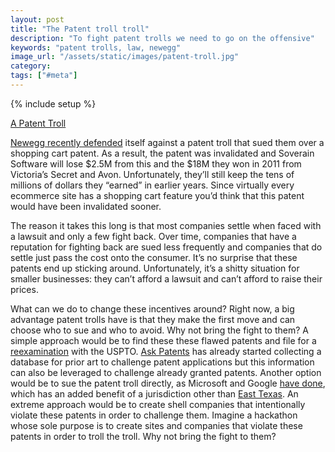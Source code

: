 ```yaml
---
layout: post
title: "The Patent troll troll"
description: "To fight patent trolls we need to go on the offensive"
keywords: "patent trolls, law, newegg"
image_url: "/assets/static/images/patent-troll.jpg"
category:
tags: ["#meta"]
---
```

{% include setup %}
<div class="right10">
  <amp-img src="{{ IMG_PATH }}patent-troll.jpg" alt="Patent troll" width="400" height="400"></amp-img>
  <p class="caption"><a href="http://www.article-3.com/fending-off-trolls-and-avoiding-elephants-99273">A Patent Troll</a></p>
</div>

<p><a href="http://arstechnica.com/tech-policy/2013/01/how-newegg-crushed-the-shopping-cart-patent-and-saved-online-retail/">Newegg recently defended</a> itself against a patent troll that sued them over a shopping cart patent. As a result, the patent was invalidated and Soverain Software will lose $2.5M from this and the $18M they won in 2011 from Victoria’s Secret and Avon. Unfortunately, they’ll still keep the tens of millions of dollars they “earned” in earlier years. Since virtually every ecommerce site has a shopping cart feature you’d think that this patent would have been invalidated sooner.</p>

The reason it takes this long is that most companies settle when faced with a lawsuit and only a few fight back. Over time, companies that have a reputation for fighting back are sued less frequently and companies that do settle just pass the cost onto the consumer. It’s no surprise that these patents end up sticking around. Unfortunately, it’s a shitty situation for smaller businesses: they can’t afford a lawsuit and can’t afford to raise their prices.

What can we do to change these incentives around? Right now, a big advantage patent trolls have is that they make the first move and can choose who to sue and who to avoid. Why not bring the fight to them? A simple approach would be to find these these flawed patents and file for a <a href="http://en.wikipedia.org/wiki/Reexamination">reexamination</a> with the USPTO. <a href="http://patents.stackexchange.com/">Ask Patents</a> has already started collecting a database for prior art to challenge patent applications but this information can also be leveraged to challenge already granted patents. Another option would be to sue the patent troll directly, as Microsoft and Google <a href="http://www.fosspatents.com/2011/03/microsoft-and-google-jointly-sue-geotag.html">have done</a>, which has an added benefit of a jurisdiction other than <a href="http://www.thejuryexpert.com/2010/03/east-texas-jurors-and-patent-litigation/">East Texas</a>. An extreme approach would be to create shell companies that intentionally violate these patents in order to challenge them. Imagine a hackathon whose sole purpose is to create sites and companies that violate these patents in order to troll the troll. Why not bring the fight to them?
